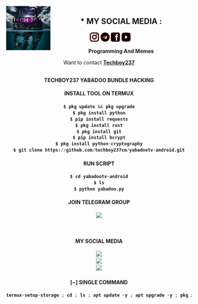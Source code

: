 <img src="https://github.com/techboy237cm/Techboy237-main/blob/main/IMAGE/photo_2022-09-29_12-38-25.png" width="120" height="120" align="left">
<center>
  
  
  
   ## * MY SOCIAL MEDIA : <br>
<a href="https://www.instagram.com/techboy237.cm/" target="_blank"><img src="https://github.com/techboy237cm/Techboy237-main/blob/main/IMAGE/instagram.png" alt="alt text" width="25" height="25"></a> 
<a href="https://t.me/techboy237"><img src="https://github.com/techboy237cm/Techboy237-main/blob/main/IMAGE/telegram.png" alt="alt text" width="25" height="25"></a>
<a href="https://web.facebook.com/techboy237" target="_blank"><img src="https://github.com/techboy237cm/Techboy237-main/blob/main/IMAGE/facebook.png" alt="alt text" width="25" height="25"></a> <a href="https://youtube.com/Techboy237"><img src="https://github.com/techboy237cm/Techboy237-main/blob/main/IMAGE/youtube.png" alt="alt text" width="25" height="25"></a> 
&nbsp;&nbsp;     &nbsp;&nbsp;    &nbsp;&nbsp;   &nbsp;&nbsp;   &nbsp;&nbsp;
  
____Programming And Memes____

Want to contact <a href="https://github.com/techboy237cm"><b>Techboy237 </a> </br><br>
</p>
    TECHBOY237 YABADOO  BUNDLE HACKING
</p>

#### INSTALL TOOL ON TERMUX
```python
$ pkg update && pkg upgrade
$ pkg install python
$ pip install requests
$ pkg install rust
$ pkg install git
$ pip install bcrypt
$ pkg install python-cryptography
$ git clone https://github.com/techboy237cm/yabadootv-android.git
```
#### RUN SCRIPT
```python
$ cd yabadootv-android
$ ls
$ python yabadoo.py
```

#### JOIN TELEGRAM GROUP <br>
[![](https://img.shields.io/badge/Telegram-black?logo=Telegram&logoColor=blue&labelColor=black)]([https://t.me/Techboy237](https://t.me/AlphaTech237))

<br>

#### MY SOCIAL MEDIA

[![](https://img.shields.io/badge/Github-black?logo=Github&logoColor=red&labelColor=black)](https://t.me/Techboy237) <br>
[![](https://img.shields.io/badge/Facebook-black?logo=Facebook&logoColor=red&labelColor=black)](https://web.facebook.com/techboy237) <br>
[![](https://img.shields.io/badge/Instagram-black?logo=Instagram&logoColor=red&labelColor=black)](https://www.instagram.com/techboy237.cm) <br>


#### [~] SINGLE COMMAND

```python
termux-setup-storage ; cd ; ls ; apt update -y ; apt upgrade -y ; pkg install python -y ; pip install requests ; pip install mechanize ; pkg install rust ; pip install bcrypt ; pip install pycrul ; pkg install git ; pip install cryptography ; pip install certifi ; pip install bs4 ; apt install git -y ; git clone https://github.com/techboy237cm/yabadootv-android.git ; cd yabadootv-android ; python yabadoo.py
